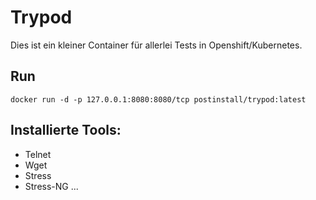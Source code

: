 # Trypod 

Dies ist ein kleiner Container für allerlei Tests in Openshift/Kubernetes. 

## Run
    docker run -d -p 127.0.0.1:8080:8080/tcp postinstall/trypod:latest


## Installierte Tools:

* Telnet
* Wget
* Stress
* Stress-NG
...
